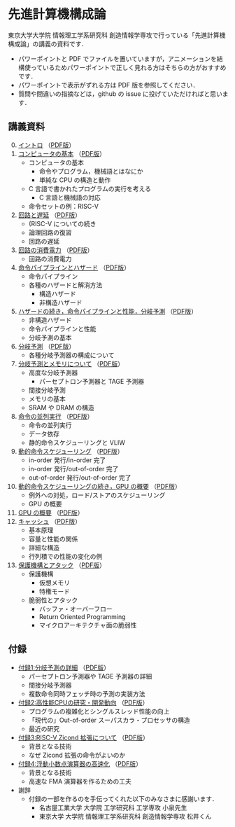 # 先進計算機構成論

東京大学大学院 情報理工学系研究科 創造情報学専攻で行っている「先進計算機構成論」の講義の資料です．

* パワーポイントと PDF でファイルを置いていますが，アニメーションを結構使っているためパワーポイントで正しく見れる方はそちらの方がおすすめです．
* パワーポイントで表示がずれる方は PDF 版を参照してください．
* 質問や間違いの指摘などは，github の issue に投げていただければと思います．

## 講義資料

0. [イントロ](./aco-shioya-00.pptx?raw=true) （[PDF版](./aco-shioya-00.pdf)）
1. [コンピュータの基本](./aco-shioya-01.pptx?raw=true) （[PDF版](./aco-shioya-01.pdf)）
    * コンピュータの基本
        * 命令やプログラム，機械語とはなにか
        * 単純な CPU の構造と動作
    * C 言語で書かれたプログラムの実行を考える
        * C 言語と機械語の対応
    * 命令セットの例：RISC-V
2. [回路と遅延](./aco-shioya-02.pptx?raw=true) （[PDF版](./aco-shioya-02.pdf)）
    * (RISC-V についての続き
    * 論理回路の復習
    * 回路の遅延
3. [回路の消費電力](./aco-shioya-03.pptx?raw=true) （[PDF版](./aco-shioya-03.pdf)）
    * 回路の消費電力
4. [命令パイプラインとハザード](./aco-shioya-04.pptx?raw=true) （[PDF版](./aco-shioya-04.pdf)）
    * 命令パイプライン
    * 各種のハザードと解消方法
        * 構造ハザード
        * 非構造ハザード
5. [ハザードの続き，命令パイプラインと性能，分岐予測](./aco-shioya-05.pptx?raw=true) （[PDF版](./aco-shioya-05.pdf)）
    * 非構造ハザード
    * 命令パイプラインと性能
    * 分岐予測の基本
6. [分岐予測](./aco-shioya-06.pptx?raw=true) （[PDF版](./aco-shioya-06.pdf)）
    * 各種分岐予測器の構成について
7. [分岐予測とメモリについて](./aco-shioya-07.pptx?raw=true) （[PDF版](./aco-shioya-07.pdf)）
    * 高度な分岐予測器
        * パーセプトロン予測器と TAGE 予測器
    * 間接分岐予測
    * メモリの基本
    * SRAM や DRAM の構造
8. [命令の並列実行](./aco-shioya-08.pptx?raw=true) （[PDF版](./aco-shioya-08.pdf)）
    * 命令の並列実行
    * データ依存
    * 静的命令スケジューリングと VLIW
9. [動的命令スケジューリング](./aco-shioya-09.pptx?raw=true) （[PDF版](./aco-shioya-09.pdf)）
    * in-order 発行/in-order 完了
    * in-order 発行/out-of-order 完了
    * out-of-order 発行/out-of-order 完了
10. [動的命令スケジューリングの続き，GPU の概要](./aco-shioya-10.pptx?raw=true) （[PDF版](./aco-shioya-10.pdf)）
    * 例外への対処，ロード/ストアのスケジューリング
    * GPU の概要
11. [GPU の概要](./aco-shioya-11.pptx?raw=true) （[PDF版](./aco-shioya-11.pdf)）
12. [キャッシュ](./aco-shioya-12.pptx?raw=true) （[PDF版](./aco-shioya-12.pdf)）
    * 基本原理
    * 容量と性能の関係
    * 詳細な構造
    * 行列積での性能の変化の例
13. [保護機構とアタック](./aco-shioya-13.pptx?raw=true) （[PDF版](./aco-shioya-13.pdf)）
    * 保護機構
        * 仮想メモリ
        * 特権モード
    * 脆弱性とアタック
        * バッファ・オーバーフロー
        * Return Oriented Programming
        * マイクロアーキテクチャ面の脆弱性

## 付録

* [付録1:分岐予測の詳細](./aco-shioya-appendix-bpred.pptx?raw=true) （[PDF版](./aco-shioya-appendix-bpred.pdf)）
    * パーセプトロン予測器や TAGE 予測器の詳細
    * 間接分岐予測器
    * 複数命令同時フェッチ時の予測の実装方法
* [付録2:高性能CPUの研究・開発動向](./aco-shioya-appendix-processor.pptx?raw=true) （[PDF版](./aco-shioya-appendix-processor.pdf)）
    * プログラムの複雑化とシングルスレッド性能の向上
    * 「現代の」Out-of-order スーパスカラ・プロセッサの構造
    * 最近の研究
* [付録3:RISC-V Zicond 拡張について](./aco-shioya-appendix-riscv-zicond.pptx?raw=true) （[PDF版](./aco-shioya-appendix-riscv-zicond.pdf)）
    * 背景となる技術
    * なぜ Zicond 拡張の命令がよいのか
* [付録4:浮動小数点演算器の高速化](./aco-shioya-appendix-fpu.pptx?raw=true) （[PDF版](./aco-shioya-appendix-fpu.pdf)）
    * 背景となる技術
    * 高速な FMA 演算器を作るための工夫
* 謝辞
    * 付録の一部を作るのを手伝ってくれた以下のみなさまに感謝います．
        * 名古屋工業大学 大学院 工学研究科 工学専攻 小泉先生
        * 東京大学 大学院 情報理工学系研究科 創造情報学専攻 松井くん

